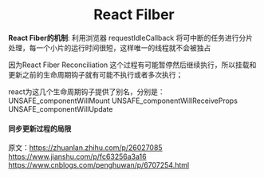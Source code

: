 # <center>**React Filber**</center>
<article align="left" padding="0 12px">

**React Fiber的机制**: 利用浏览器 requestIdleCallback 将可中断的任务进行分片处理，每一个小片的运行时间很短，这样唯一的线程就不会被独占

因为React Fiber Reconciliation 这个过程有可能暂停然后继续执行，所以挂载和更新之前的生命周期钩子就有可能不执行或者多次执行；

react为这几个生命周期钩子提供了别名，分别是：
UNSAFE_componentWillMount
UNSAFE_componentWillReceiveProps
UNSAFE_componentWillUpdate

#### 同步更新过程的局限









原文：https://zhuanlan.zhihu.com/p/26027085
https://www.jianshu.com/p/fc63256a3a16
https://www.cnblogs.com/penghuwan/p/6707254.html
</article>